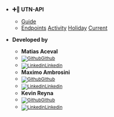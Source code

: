 -   **➕🧮 UTN-API**

    -   [Guide](docs/guide.md)
    -   [Endpoints](docs/endpoints.md)
        [Activity](docs/endpoints?id=activity)
        [Holiday](docs/endpoints?id=holiday)
        [Current](docs/endpoints?id=current)

-   **Developed by**

    -   **Matias Aceval**

    *   <small>[![Github](../assets/img/github.svg)Github](https://github.com/matiasaceval)</small>
    *   <small>[![Linkedin](../assets/img/linkedin.svg)Linkedin](https://www.linkedin.com/in/matiasaceval/)</small>

    -   **Maximo Ambrosini**

    *   <small>[![Github](../assets/img/github.svg)Github](https://github.com/maximo-torterolo-ambrosini)</small>
    *   <small>[![Linkedin](../assets/img/linkedin.svg)Linkedin](https://www.linkedin.com/in/maximo-torterolo-ambrosini/)</small>

    -   **Kevin Reyna**

    *   <small>[![Github](../assets/img/github.svg)Github](https://github.com/kirvinnng)</small>
    *   <small>[![Linkedin](../assets/img/linkedin.svg)Linkedin](https://www.linkedin.com/in/kevin-reyna/)</small>
